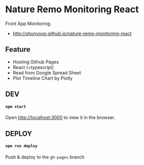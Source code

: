 # Nature Remo Monitoring React

Front App Monitoring.

- http://shunyooo.github.io/nature-remo-monitoring-react



## Feature

- Hosting Github Pages
- React (+typescript)
- Read from Google Spread Sheet
- Plot Timeline Chart by Plotly



## DEV

#### `npm start`

Open [http://localhost:3000](http://localhost:3000) to view it in the browser.



## DEPLOY

#### `npm run deploy`

Push & deploy to the `gh-pages` branch
